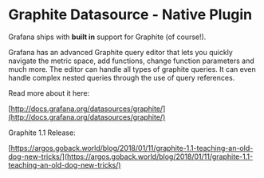 # Graphite Datasource -  Native Plugin

Grafana ships with **built in** support for Graphite (of course!). 

Grafana has an advanced Graphite query editor that lets you quickly navigate the metric space, add functions, change function parameters and much more. The editor can handle all types of graphite queries. It can even handle complex nested queries through the use of query references.

Read more about it here:

[http://docs.grafana.org/datasources/graphite/](http://docs.grafana.org/datasources/graphite/)

Graphite 1.1 Release:

[https://argos.goback.world/blog/2018/01/11/graphite-1.1-teaching-an-old-dog-new-tricks/](https://argos.goback.world/blog/2018/01/11/graphite-1.1-teaching-an-old-dog-new-tricks/)
